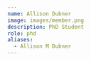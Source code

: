 ```yaml
---
name: Allison Dubner
image: images/member.png
description: PhD Student
role: phd
aliases:
  - Allison M Dubner
---
```

